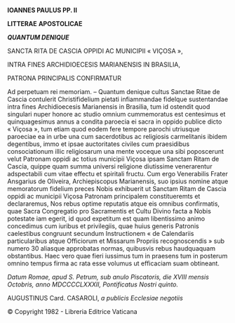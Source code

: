 **IOANNES PAULUS PP. II**

**LITTERAE** **APOSTOLICAE**

***QUANTUM DENIQUE***

SANCTA RITA DE CASCIA OPPIDI AC MUNICIPII « VIÇOSA »,

INTRA FINES ARCHIDIOECESIS MARIANENSIS IN BRASILIA,

PATRONA PRINCIPALIS CONFIRMATUR

Ad perpetuam rei memoriam. – Quantum denique cultus Sanctae Ritae de Cascia contulerit Christifidelium pietati infiammandae fidelque sustentandae intra fines Archidioecesis Marianensis in Brasilia, tum id ostendit quod singulari nuper honore ac studio omnium cummemoratus est centesimus et quinquagesimus annus a condita paroecia ei sacra in oppido publice dicto « Viçosa », tum etiam quod eodem fere tempore parochi utriusque paroeciae ea in urbe una cum sacerdotibus ac religiosis carmelitanis ibidem degentibus, immo et ipsae auctoritates civiles cum praesidibus consociationum illic religiosarum una mente voceque una sibi poposcerunt velut Patronam oppidi ac totius municipii Viçosa ipsam Sanctam Ritam de Cascia, quippe quam summa universi religione diutissime venerarentur adspectabili cum vitae effectu et spiritali fructu. Cum ergo Venerabilis Frater Ansgarius de Oliveira, Archiepiscopus Marianensis, suo ipsius nomine atque memoratorum fidelium preces Nobis exhibuerit ut Sanctam Ritam de Cascia oppidi ac municipii Viçosa Patronam principalem constitueremts et declararemus, Nos rebus optime reputatis atque eis omnibus confirmatis, quae Sacra Congregatio pro Sacramentis et Cultu Divino facta a Nobis potestate iam egerit, id quod expetitum est quam libentissimo animo concedimus cum iuribus et privilegiis, quae huius generis Patronis caelestibus congruunt secundum Instructionem « de Calendariis particularibus atque Officiorum et Missarum Propriis recognoscendis » sub numero 30 aliasque approbatas normas, quibusvis rebus haudquaquam obstantibus. Haec vero quae fieri iussimus tum in praesens tum in posterum omnino tempus firma ac rata esse volumus ut efficaciam suam obtineant.

*Datum Romae, apud S. Petrum, sub anulo Piscatoris, die XVIII mensis Octobris, anno MDCCCCLXXXII, Pontificatus Nostri quinto.*

AUGUSTINUS Card. CASAROLI, *a publicis Ecclesiae negotiis*

© Copyright 1982 - Libreria Editrice Vaticana